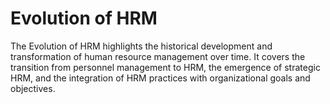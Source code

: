 # Evolution of HRM
The Evolution of HRM highlights the historical development and transformation of human resource management over time. It covers the transition from personnel management to HRM, the emergence of strategic HRM, and the integration of HRM practices with organizational goals and objectives.
